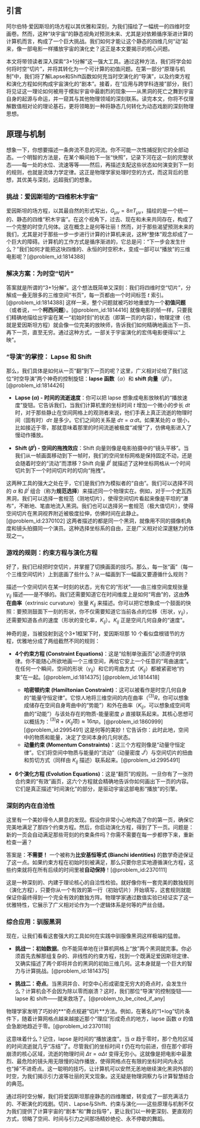 ## 引言
阿尔伯特·爱因斯坦的场方程以其优雅和深刻，为我们描绘了一幅统一的四维时空画卷。然而，这种“块宇宙”的静态视角对预测未来、尤其是对依赖循序渐进计算的计算机而言，构成了一个巨大挑战。我们如何才能让这个静态的四维几何“动”起来，像一部电影一样播放宇宙的演化史？这正是本文要揭示的核心问题。

本文将带领读者深入探索“3+1分解”这一强大工具。通过这种方法，我们将学会如何将时空“切片”，并将其转化为一个可计算的初值问题。在第一部分“原理与机制”中，我们将了解Lapse和Shift函数如何充当时空演化的“导演”，以及约束方程和演化方程如何构成宇宙演化的“剧本”。接着，在“应用与跨学科连接”部分，我们将见证这一理论如何被用于模拟宇宙中最剧烈的现象——从黑洞的死亡之舞到宇宙自身的起源与命运，并一窥其与其他物理领域的深刻联系。读完本文，你将不仅理解数值相对论的理论基石，更将领略到一种将静态几何转化为动态戏剧的深刻物理思想。

## 原理与机制

想象一下，你想要描述一条奔流不息的河流。你不可能一次性捕捉到它的全部动态。一个明智的方法是，在某个瞬间拍下一张“快照”，记录下河在这一刻的完整状态——每一处的水位、流速等等——然后，再描述支配这些状态如何演变到下一刻的规则，也就是流体力学定律。这正是物理学家处理时空的方式，而这背后的思想，其优美与深刻，远超我们的想象。

### 挑战：爱因斯坦的“四维积木宇宙”

爱因斯坦的场方程，以其最自然的形式写出，$G_{\mu\nu} = 8\pi T_{\mu\nu}$，描绘的是一个统一的、静态的四维“积木宇宙”。在这个视角下，过去、现在和未来共同存在，构成了一个完整的时空几何体。这在概念上是何等壮丽！然而，对于那些渴望预测未来的我们，尤其是对于那些一步一步进行计算的计算机来说，这种“整体”观念却成了一个巨大的障碍。计算机的工作方式是循序渐进的，它总是问：“下一步会发生什么？”我们如何才能把这块四维的、永恒的时空积木，变成一部可以“播放”的三维电影呢？[@problem_id:1814388]

### 解决方案：为时空“切片”

答案就是所谓的“3+1分解”。这个想法既简单又深刻：我们将四维时空“切片”，分解成一叠无限多的三维空间“书页”，每一页都由一个时间标签 $t$ 索引。[@problem_id:1814388] 这样一来，整个问题就被巧妙地重塑为一个**初值问题**（或者说，一个**柯西问题**）。[@problem_id:1814416] 就像电影的帧一样，只要我们精确地描绘出宇宙在某一“初始时刻”的状态（即第一页的内容），物理定律（也就是爱因斯坦方程）就会像一位完美的放映师，告诉我们如何精确地画出下一页、再下一页，直至无穷。通过这种方式，一部关于宇宙演化的宏伟电影便得以“上映”。

### “导演”的掌控： Lapse 和 Shift

那么，我们具体是如何从一页“翻”到下一页的呢？这里，广义相对论给了我们这位“时空导演”两个神奇的控制旋钮：**lapse 函数**（$\alpha$）和 **shift 向量**（$\beta^i$）。[@problem_id:1814426]

- **Lapse ($\alpha$) - 时间的流逝速度**：你可以把 lapse 想象成电影放映机的“播放速度”旋钮。它告诉我们，当我们计算机里的坐标时间 $t$ 增加一个微小的步长 $dt$ 时，对于那些静止在空间网格上的观测者来说，他们手表上真正流逝的物理时间（固有时）$d\tau$ 是多少。它们之间的关系是 $d\tau = \alpha \, dt$。如果某处的 $\alpha$ 很小，比如接近于零，那就意味着那里的时间流逝被极度“减慢”了，仿佛电影进入了慢动作播放。

- **Shift ($\beta^i$) - 空间的拖拽效应**：Shift 向量则像是电影拍摄中的“镜头平移”。当我们从一帧画面移动到下一帧时，我们的空间坐标网格是保持固定不动，还是会随着时空的“流动”而漂移？Shift 向量 $\beta^i$ 就描述了这种坐标网格从一个时间切片到下一个时间切片时的切向“拖拽”。

这两种工具的强大之处在于，它们是我们作为模拟者的“自由”。我们可以选择不同的 $\alpha$ 和 $\beta^i$ 组合（称为**规范选择**）来描述同一个物理实在。例如，对于一个史瓦西黑洞，我们可以选择一套规范（测地切片），使得空间切片看起来像是平坦的“瀑布”，不断地、笔直地流入黑洞。我们也可以选择另一套规范（极大值切片），使得空间切片在黑洞视界附近被极度拉伸，仿佛时间在此静止。[@problem_id:2370102] 这两者描述的都是同一个黑洞，就像用不同的摄像机角度和镜头拍摄同一个演员。这种选择坐标系的自由，正是广义相对论深邃魅力的体现之一。

### 游戏的规则：约束方程与演化方程

好了，我们已经把时空切片，并掌握了切换画面的技巧。那么，每一张“画”（每一个三维空间切片）上到底画了些什么？从一幅画到下一幅画又要遵循什么规则？

描述一个空间切片在某一时刻的状态，光有它的“形状”——由三维空间度规张量 $\gamma_{ij}$ 描述——是不够的。我们还需要知道它在时间维度上是如何“弯曲”的，这由**外在曲率**（extrinsic curvature）张量 $K_{ij}$ 来描述。你可以把它想象成一个鼓面的快照：要预测鼓面下一刻的形状，你不仅需要知道它当前各点的位移（形状，$\gamma_{ij}$），还需要知道各点的速度（形状的变化率，$K_{ij}$）。$K_{ij}$ 正是空间几何自身的“速度”。

神奇的是，当被投射到这个3+1框架下时，爱因斯坦那 10 个看似盘根错节的方程，优雅地分成了两组截然不同的规则：

- **4个约束方程 (Constraint Equations)**：这是“绘制单张画页”必须遵守的铁律。你不能随心所欲地画一个三维空间，再给它安上一个任意的“弯曲速度”。在任何一个瞬间，空间的形状（$\gamma_{ij}$）和它的弯曲方式（$K_{ij}$）都被紧密地“约束”在一起。[@problem_id:1814375] [@problem_id:1814418]
    - **哈密顿约束 (Hamiltonian Constraint)**：这可以被看作是时空几何自身的“能量守恒定律”。它惊人地将三维空间的内在曲率（$^{(3)}R$，你可以想象成储存在空间自身弯曲中的“势能”）和外在曲率（$K_{ij}$，可以想象成空间弯曲的“动能”）与该处存在的物质-能量密度 $\rho$ 直接联系起来。其核心思想可以概括为：$^{(3)}R + (K_{ij} \text{项}) \approx 16\pi\rho$。[@problem_id:1860999] [@problem_id:2995491] 这是何等的美妙！它告诉你：此时此地，空间中的物质和能量，决定了空间本身的几何状态。
    - **动量约束 (Momentum Constraints)**：这三个方程则像是“动量守恒定律”。它们将空间中物质与能量的“流动”（动量密度 $J^i$）与空间切片的扭曲和剪切方式（同样由 $K_{ij}$ 描述）联系起来。[@problem_id:2995491]

- **6个演化方程 (Evolution Equations)**：这是“翻页”的规则。一旦你有了一张符合约束的“有效”画页，这六个方程就会精确地告诉你如何画出下一页的内容。它们是真正描述“时间演化”的部分，是驱动宇宙这部电影“播放”的引擎。

### 深刻的内在自洽性

这里有一个美妙得令人屏息的发现。假设你非常小心地构造了你的第一页，确保它完美地满足了那四个约束方程。然后，你启动演化方程，得到了下一页。问题是：新的一页会自动满足那些苛刻的约束条件吗？你需不需要在每一步都停下来，重新检查一遍？

答案是：**不需要！** 一个被称为**比安基恒等式 (Bianchi identities)** 的数学奇迹保证了这一点。如果约束方程在初始时刻被满足，那么只要你忠实地遵循演化方程，这些约束就将在所有后续的时间里被**自动保持**！[@problem_id:2370111]

这是一种深刻的、内建于理论核心的自洽性检验。就好像你有一套完美的数独规则（演化方程），只要你从一个有效的第一行（初始切片）开始填写，这套规则就能保证你最终得到一个完全有效的数独方阵。物理学家通过数值实验已经证实了这一优雅特性，它展示了广义相对论作为一个逻辑体系是何等的严丝合缝。

### 综合应用：驯服黑洞

现在，让我们看看这套强大的工具如何在实践中驯服像黑洞这样极端的猛兽。

- **挑战一：初始数据**。你不能简单地在计算机网格上“放”两个黑洞就完事。你必须首先去解那组复杂的、非线性的约束方程，找到一个既满足爱因斯坦定律、又确实描述了两个即将并合的黑洞的初始三维几何。这本身就是一个巨大的智力与计算挑战。[@problem_id:1814375]

- **挑战二：奇点**。当黑洞并合、时空中心形成密度无穷大的奇点时，会发生什么？计算机会不会因为除以零而崩溃？这时，我们那位“导演”的控制旋钮——lapse 和 shift——就来救场了。[@problem_to_be_cited_if_any]

物理学家发明了巧妙的**“奇点规避”切片**方法。例如，在著名的“1+log”切片条件下，随着计算网格点越来越接近那个“理应”形成奇点的地方，lapse 函数 $\alpha$ 的值会急剧地趋近于零。[@problem_id:2370118]

这意味着什么？记住，lapse 是时间的“播放速度”。当 $\alpha$ 趋于零时，那个危险区域的时间流逝就几乎“冻结”了。尽管我们的坐标时间 $t$ 仍在均匀前进，但在那个即将崩溃的核心区域，流逝的物理时间 $\Delta\tau = \alpha \Delta t$ 变得无穷小。这就像是把电影中最激烈、最危险的镜头用无限慢的动作播放，使得网格点在有限的坐标时间内永远也“掉”不进奇点。这一聪明的技巧，让计算机可以安然无恙地继续演化黑洞外部的时空，为我们揭示引力波等壮丽的天文现象。这无疑是物理洞察力与计算智慧结合的典范。

通过将时空分解，我们将爱因斯坦那座静态的四维雕塑，转变成了一部充满活力的、不断演化的戏剧。切片、Lapse与Shift、约束与演化——这些原理与机制不仅为我们提供了计算宇宙的“剧本”和“舞台指导”，更让我们以一种更深刻、更直观的方式，领略了空间、时间与引力之间那场精妙绝伦、永不停歇的舞蹈。
